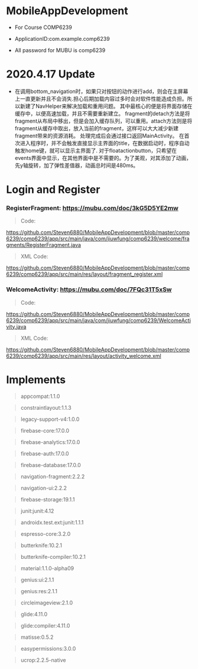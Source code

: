 # MobileAppDevelopment
- For Course COMP6239

- ApplicationID:com.example.comp6239

- All password for MUBU is comp6239

# 2020.4.17 Update
- 在调用bottom_navigation时，如果只对按钮的动作进行add，则会在主屏幕上一直更新并且不会消失.担心后期加载内容过多时会对软件性能造成负担。所以新建了NavHelper来解决加载和重用问题。
其中最核心的便是将界面存储在缓存中，以便高速加载，并且不需要重新建立。
fragment的detach方法是将fragment从布局中移出，但是会加入缓存队列，可以重用。attach方法则是将fragment从缓存中取出，放入当前的fragment，这样可以大大减少新建fragment带来的资源消耗。
处理完成后会通过接口返回MainActivity。
在首次进入程序时，并不会触发直接显示主界面的title，在数据启动时，程序自动触发home键，就可以显示主界面了.
对于floatactionbutton，只希望在events界面中显示，在其他界面中是不需要的。为了美观，对其添加了动画，先y轴旋转，加了弹性差值器，动画总时间是480ms。

# Login and Register
### RegisterFragment:   https://mubu.com/doc/3kG5D5YE2mw

> Code:

https://github.com/Steven6880/MobileAppDevelopment/blob/master/comp6239/comp6239/app/src/main/java/com/jiuwfung/comp6239/welcome/fragments/RegisterFragment.java

> XML Code:

https://github.com/Steven6880/MobileAppDevelopment/blob/master/comp6239/comp6239/app/src/main/res/layout/fragment_register.xml

### WelcomeActivity:   https://mubu.com/doc/7FQc31T5xSw

>Code:

https://github.com/Steven6880/MobileAppDevelopment/blob/master/comp6239/comp6239/app/src/main/java/com/jiuwfung/comp6239/WelcomeActivity.java

> XML Code:

https://github.com/Steven6880/MobileAppDevelopment/blob/master/comp6239/comp6239/app/src/main/res/layout/activity_welcome.xml

# Implements 
> appcompat:1.1.0


> constraintlayout:1.1.3

> legacy-support-v4:1.0.0

> firebase-core:17.0.0

> firebase-analytics:17.0.0

> firebase-auth:17.0.0

> firebase-database:17.0.0

> navigation-fragment:2.2.2

> navigation-ui:2.2.2

> firebase-storage:19.1.1

> junit:junit:4.12

> androidx.test.ext:junit:1.1.1

> espresso-core:3.2.0

> butterknife:10.2.1

> butterknife-compiler:10.2.1

> material:1.1.0-alpha09

> genius:ui:2.1.1

> genius:res:2.1.1

> circleimageview:2.1.0

> glide:4.11.0

> glide:compiler:4.11.0

> matisse:0.5.2

> easypermissions:3.0.0

> ucrop:2.2.5-native
